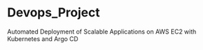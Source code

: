 # Devops_Project
 Automated Deployment of Scalable Applications on AWS EC2 with Kubernetes and Argo CD
